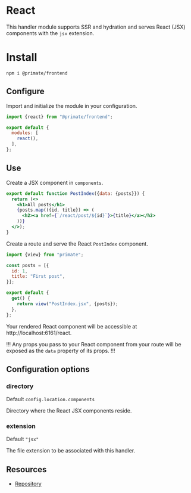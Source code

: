 # React

This handler module supports SSR and hydration and serves React (JSX)
components with the `jsx` extension.

# Install

`npm i @primate/frontend`

## Configure

Import and initialize the module in your configuration.

```js caption=primate.config.js
import {react} from "@primate/frontend";

export default {
  modules: [
    react(),
  ],
};
```

## Use

Create a JSX component in `components`.

```jsx caption=components/PostIndex.jsx
export default function PostIndex({data: {posts}}) {
  return (<>
    <h1>All posts</h1>
    {posts.map(({id, title}) => (
      <h2><a href={`/react/post/${id}`}>{title}</a></h2>
    ))}
  </>);
}
```

Create a route and serve the React `PostIndex` component.

```js caption=routes/react.js
import {view} from "primate";

const posts = [{
  id: 1,
  title: "First post",
}];

export default {
  get() {
    return view("PostIndex.jsx", {posts});
  },
};
```

Your rendered React component will be accessible at
http://localhost:6161/react.

!!!
Any props you pass to your React component from your route will be exposed
as the `data` property of its props.
!!!

## Configuration options

### directory

Default `config.location.components`

Directory where the React JSX components reside.

### extension

Default `"jsx"`

The file extension to be associated with this handler.

## Resources

* [Repository][repo]

[repo]: https://github.com/primatejs/primate/tree/master/packages/frontend
